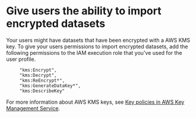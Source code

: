 # Give users the ability to import encrypted datasets<a name="canvas-kms"></a>

Your users might have datasets that have been encrypted with a AWS KMS key\. To give your users permissions to import encrypted datasets, add the following permissions to the IAM execution role that you've used for the user profile\.

```
     "kms:Encrypt",
     "kms:Decrypt",
     "kms:ReEncrypt*",
     "kms:GenerateDataKey*",
     "kms:DescribeKey"
```

For more information about AWS KMS keys, see [Key policies in AWS Key Management Service](https://docs.aws.amazon.com/kms/latest/developerguide/key-policies.html)\.